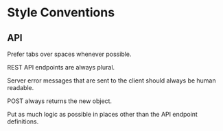 # Style Conventions

## API

Prefer tabs over spaces whenever possible.

REST API endpoints are always plural.

Server error messages that are sent to the client should always be human readable.

POST always returns the new object.

Put as much logic as possible in places other than the API endpoint definitions.
